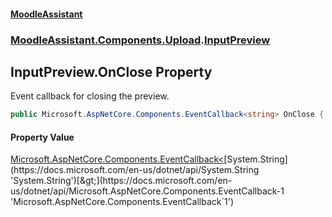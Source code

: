 #### [MoodleAssistant](index.md 'index')
### [MoodleAssistant.Components.Upload](MoodleAssistant.Components.Upload.md 'MoodleAssistant.Components.Upload').[InputPreview](MoodleAssistant.Components.Upload.InputPreview.md 'MoodleAssistant.Components.Upload.InputPreview')

## InputPreview.OnClose Property

Event callback for closing the preview.

```csharp
public Microsoft.AspNetCore.Components.EventCallback<string> OnClose { get; set; }
```

#### Property Value
[Microsoft.AspNetCore.Components.EventCallback&lt;](https://docs.microsoft.com/en-us/dotnet/api/Microsoft.AspNetCore.Components.EventCallback-1 'Microsoft.AspNetCore.Components.EventCallback`1')[System.String](https://docs.microsoft.com/en-us/dotnet/api/System.String 'System.String')[&gt;](https://docs.microsoft.com/en-us/dotnet/api/Microsoft.AspNetCore.Components.EventCallback-1 'Microsoft.AspNetCore.Components.EventCallback`1')